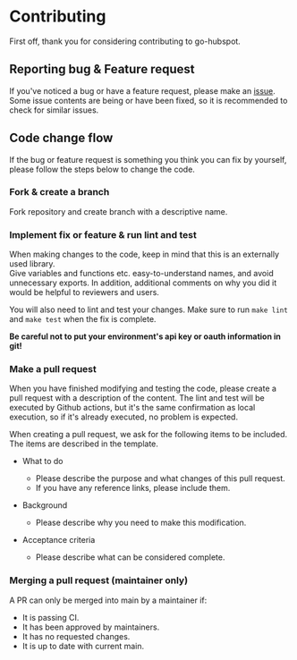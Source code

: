 # Contributing

First off, thank you for considering contributing to go-hubspot.

## Reporting bug & Feature request

If you've noticed a bug or have a feature request, please make an [issue](https://github.com/Uspacy/go-hubspot/issues).  
Some issue contents are being or have been fixed, so it is recommended to check for similar issues.  

## Code change flow

If the bug or feature request is something you think you can fix by yourself, please follow the steps below to change the code.

### Fork & create a branch

Fork repository and create branch with a descriptive name.  

### Implement fix or feature & run lint and test

When making changes to the code, keep in mind that this is an externally used library.  
Give variables and functions etc. easy-to-understand names, and avoid unnecessary exports. In addition, additional comments on why you did it would be helpful to reviewers and users.

You will also need to lint and test your changes. Make sure to run `make lint` and `make test` when the fix is complete.

**Be careful not to put your environment's api key or oauth information in git!**

### Make a pull request

When you have finished modifying and testing the code, please create a pull request with a description of the content. The lint and test will be executed by Github actions, but it's the same confirmation as local execution, so if it's already executed, no problem is expected.

When creating a pull request, we ask for the following items to be included. The items are described in the template.

- What to do  
  - Please describe the purpose and what changes of this pull request.
  - If you have any reference links, please include them.

- Background  
  - Please describe why you need to make this modification.

- Acceptance criteria  
  - Please describe what can be considered complete.

### Merging a pull request (maintainer only)

A PR can only be merged into main by a maintainer if:
- It is passing CI.
- It has been approved by maintainers.
- It has no requested changes.
- It is up to date with current main.
